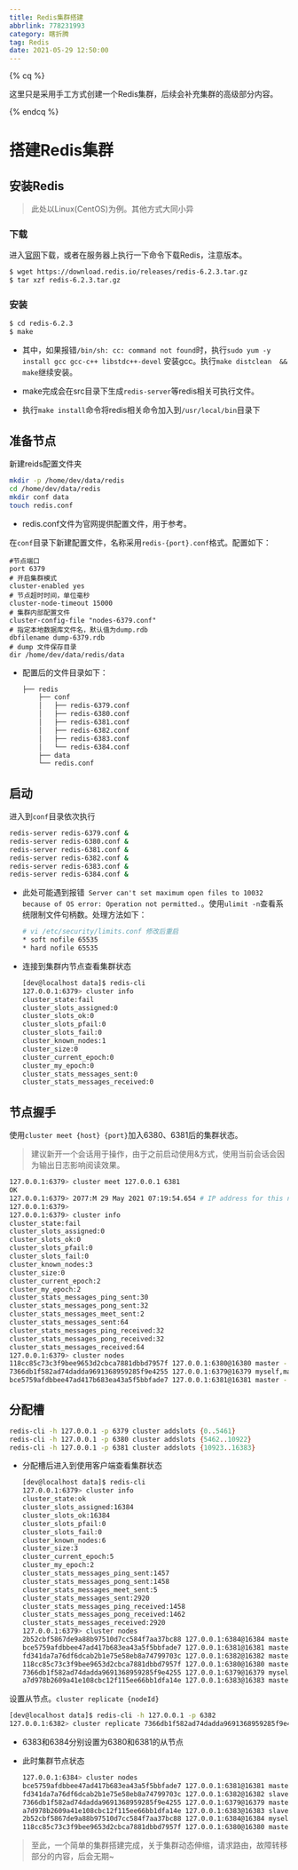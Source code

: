 ```yaml
---
title: Redis集群搭建
abbrlink: 778231993
category: 瞎折腾
tag: Redis
date: 2021-05-29 12:50:00
---
```


{% cq %}

这里只是采用手工方式创建一个Redis集群，后续会补充集群的高级部分内容。

{% endcq %}

<!-- more -->



# 搭建Redis集群



## 安装Redis

> 此处以Linux(CentOS)为例。其他方式大同小异

### 下载

进入[官网](https://redis.io/)下载，或者在服务器上执行一下命令下载Redis，注意版本。

```bash
$ wget https://download.redis.io/releases/redis-6.2.3.tar.gz
$ tar xzf redis-6.2.3.tar.gz
```



### 安装

```bash
$ cd redis-6.2.3
$ make
```

- 其中，如果报错`/bin/sh: cc: command not found`时，执行`sudo yum -y install gcc gcc-c++ libstdc++-devel` 安装gcc。执行`make distclean  && make`继续安装。

- make完成会在src目录下生成`redis-server`等redis相关可执行文件。

- 执行`make install`命令将redis相关命令加入到`/usr/local/bin`目录下



## 准备节点

新建reids配置文件夹

```bash
mkdir -p /home/dev/data/redis
cd /home/dev/data/redis
mkdir conf data
touch redis.conf
```

- redis.conf文件为官网提供配置文件，用于参考。

在`conf`目录下新建配置文件，名称采用`redis-{port}.conf`格式。配置如下：

```properties
#节点端口 
port 6379 
# 开启集群模式 
cluster-enabled yes 
# 节点超时时间，单位毫秒 
cluster-node-timeout 15000 
# 集群内部配置文件 
cluster-config-file "nodes-6379.conf"
# 指定本地数据库文件名，默认值为dump.rdb
dbfilename dump-6379.rdb
# dump 文件保存目录
dir /home/dev/data/redis/data
```

- 配置后的文件目录如下：

  ```bash
  ├── redis
      ├── conf
      │   ├── redis-6379.conf
      │   ├── redis-6380.conf
      │   ├── redis-6381.conf
      │   ├── redis-6382.conf
      │   ├── redis-6383.conf
      │   └── redis-6384.conf
      ├── data
      └── redis.conf
  ```

  

## 启动

进入到`conf`目录依次执行

```bash
redis-server redis-6379.conf &
redis-server redis-6380.conf &
redis-server redis-6381.conf &
redis-server redis-6382.conf &
redis-server redis-6383.conf &
redis-server redis-6384.conf &
```

- 此处可能遇到报错` Server can't set maximum open files to 10032 because of OS error: Operation not permitted.`。使用`ulimit -n`查看系统限制文件句柄数。处理方法如下：

  ```bash
  # vi /etc/security/limits.conf 修改后重启
  * soft nofile 65535
  * hard nofile 65535
  ```



- 连接到集群内节点查看集群状态

  ```bash
  [dev@localhost data]$ redis-cli
  127.0.0.1:6379> cluster info
  cluster_state:fail
  cluster_slots_assigned:0
  cluster_slots_ok:0
  cluster_slots_pfail:0
  cluster_slots_fail:0
  cluster_known_nodes:1
  cluster_size:0
  cluster_current_epoch:0
  cluster_my_epoch:0
  cluster_stats_messages_sent:0
  cluster_stats_messages_received:0
  
  ```



## 节点握手

使用`cluster meet {host} {port}`加入6380、6381后的集群状态。

>  建议新开一个会话用于操作，由于之前启动使用&方式，使用当前会话会因为输出日志影响阅读效果。

```bash
127.0.0.1:6379> cluster meet 127.0.0.1 6381
OK
127.0.0.1:6379> 2077:M 29 May 2021 07:19:54.654 # IP address for this node updated to 127.0.0.1
127.0.0.1:6379> 
127.0.0.1:6379> cluster info
cluster_state:fail
cluster_slots_assigned:0
cluster_slots_ok:0
cluster_slots_pfail:0
cluster_slots_fail:0
cluster_known_nodes:3
cluster_size:0
cluster_current_epoch:2
cluster_my_epoch:2
cluster_stats_messages_ping_sent:30
cluster_stats_messages_pong_sent:32
cluster_stats_messages_meet_sent:2
cluster_stats_messages_sent:64
cluster_stats_messages_ping_received:32
cluster_stats_messages_pong_received:32
cluster_stats_messages_received:64
127.0.0.1:6379> cluster nodes
118cc85c73c3f9bee9653d2cbca7881dbbd7957f 127.0.0.1:6380@16380 master - 0 1622272870594 1 connected
7366db1f582ad74dadda9691368959285f9e4255 127.0.0.1:6379@16379 myself,master - 0 1622272868000 2 connected
bce5759afdbbee47ad417b683ea43a5f5bbfade7 127.0.0.1:6381@16381 master - 0 1622272871601 0 connected
```





## 分配槽

```bash
redis-cli -h 127.0.0.1 -p 6379 cluster addslots {0..5461}
redis-cli -h 127.0.0.1 -p 6380 cluster addslots {5462..10922}
redis-cli -h 127.0.0.1 -p 6381 cluster addslots {10923..16383}
```

- 分配槽后进入到使用客户端查看集群状态

  ```bash
  [dev@localhost data]$ redis-cli
  127.0.0.1:6379> cluster info
  cluster_state:ok
  cluster_slots_assigned:16384
  cluster_slots_ok:16384
  cluster_slots_pfail:0
  cluster_slots_fail:0
  cluster_known_nodes:6
  cluster_size:3
  cluster_current_epoch:5
  cluster_my_epoch:2
  cluster_stats_messages_ping_sent:1457
  cluster_stats_messages_pong_sent:1458
  cluster_stats_messages_meet_sent:5
  cluster_stats_messages_sent:2920
  cluster_stats_messages_ping_received:1458
  cluster_stats_messages_pong_received:1462
  cluster_stats_messages_received:2920
  127.0.0.1:6379> cluster nodes
  2b52cbf5867de9a88b97510d7cc584f7aa37bc88 127.0.0.1:6384@16384 master - 0 1622274276210 5 connected
  bce5759afdbbee47ad417b683ea43a5f5bbfade7 127.0.0.1:6381@16381 master - 0 1622274275204 3 connected 10923-16383
  fd341da7a76df6dcab2b1e75e58eb8a74799703c 127.0.0.1:6382@16382 master - 0 1622274273192 0 connected
  118cc85c73c3f9bee9653d2cbca7881dbbd7957f 127.0.0.1:6380@16380 master - 0 1622274274198 1 connected 5462-10922
  7366db1f582ad74dadda9691368959285f9e4255 127.0.0.1:6379@16379 myself,master - 0 1622274275000 2 connected 0-5461
  a7d978b2609a41e108cbc12f115ee66bb1dfa14e 127.0.0.1:6383@16383 master - 0 1622274277216 4 connected
  
  ```



设置从节点。`cluster replicate {nodeId}`

```bash
[dev@localhost data]$ redis-cli -h 127.0.0.1 -p 6382
127.0.0.1:6382> cluster replicate 7366db1f582ad74dadda9691368959285f9e4255
```

- 6383和6384分别设置为6380和6381的从节点

- 此时集群节点状态

  ```bash
  127.0.0.1:6384> cluster nodes
  bce5759afdbbee47ad417b683ea43a5f5bbfade7 127.0.0.1:6381@16381 master - 0 1622274665381 3 connected 10923-16383
  fd341da7a76df6dcab2b1e75e58eb8a74799703c 127.0.0.1:6382@16382 slave 7366db1f582ad74dadda9691368959285f9e4255 0 1622274664000 2 connected
  7366db1f582ad74dadda9691368959285f9e4255 127.0.0.1:6379@16379 master - 0 1622274666390 2 connected 0-5461
  a7d978b2609a41e108cbc12f115ee66bb1dfa14e 127.0.0.1:6383@16383 slave 118cc85c73c3f9bee9653d2cbca7881dbbd7957f 0 1622274667395 1 connected
  2b52cbf5867de9a88b97510d7cc584f7aa37bc88 127.0.0.1:6384@16384 myself,slave bce5759afdbbee47ad417b683ea43a5f5bbfade7 0 1622274665000 3 connected
  118cc85c73c3f9bee9653d2cbca7881dbbd7957f 127.0.0.1:6380@16380 master - 0 1622274665000 1 connected 5462-10922
  ```



> 至此，一个简单的集群搭建完成，关于集群动态伸缩，请求路由，故障转移部分的内容，后会无期~
